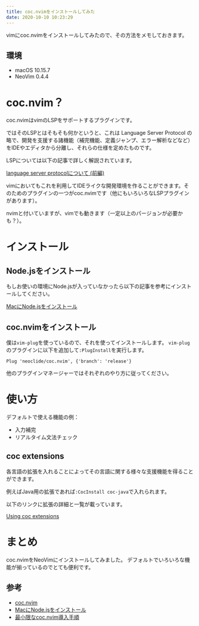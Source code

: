 ```yaml
---
title: coc.nvimをインストールしてみた
date: 2020-10-10 10:23:29
---
```


vimにcoc.nvimをインストールしてみたので、その方法をメモしておきます。

<!--more-->

## 環境

- macOS 10.15.7
- NeoVim 0.4.4

# coc.nvim？

coc.nvimはvimのLSPをサポートするプラグインです。

ではそのLSPとはそもそも何かというと、これは Language Server Protocol の略で、開発を支援する諸機能（補完機能、定義ジャンプ、エラー解析などなど）をIDEやエディタから分離し、それらの仕様を定めたものです。

LSPについては以下の記事で詳しく解説されています。

[language server protocolについて (前編)](https://qiita.com/atsushieno/items/ce31df9bd88e98eec5c4)

vimにおいてもこれを利用してIDEライクな開発環境を作ることができます。そのためのプラグインの一つがcoc.nvimです（他にもいろいろなLSPプラグインがあります）。

nvimと付いていますが、vimでも動きます（一定以上のパージョンが必要かも？）。

# インストール

## Node.jsをインストール

もしお使いの環境にNode.jsが入っていなかったら以下の記事を参考にインストールしてください。

[MacにNode.jsをインストール](https://qiita.com/kyosuke5_20/items/c5f68fc9d89b84c0df09)

## coc.nvimをインストール

僕は`vim-plug`を使っているので、それを使ってインストールします。
`vim-plug`のプラグインに以下を追加して`:PlugInstall`を実行します。

```
Plug 'neoclide/coc.nvim', {'branch': 'release'}
```

他のプラグインマネージャーではそれぞれのやり方に従ってください。

# 使い方

デフォルトで使える機能の例：

- 入力補完
- リアルタイム文法チェック

## coc extensions

各言語の拡張を入れることによってその言語に関する様々な支援機能を得ることができます。

例えばJava用の拡張であれば`:CocInstall coc-java`で入れられます。

以下のリンクに拡張の詳細と一覧が載っています。

[Using coc extensions](https://github.com/neoclide/coc.nvim/wiki/Using-coc-extensions)


# まとめ

coc.nvimをNeoVimにインストールしてみました。
デフォルトでいろいろな機能が揃っているのでとても便利です。

## 参考

- [coc.nvim](https://github.com/neoclide/coc.nvim)
- [MacにNode.jsをインストール](https://qiita.com/kyosuke5_20/items/c5f68fc9d89b84c0df09)
- [最小限なcoc.nvim導入手順](https://blog.sgry.jp/entry/2020/03/14/194130)
